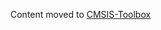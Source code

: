 Content moved to [CMSIS-Toolbox](https://github.com/Open-CMSIS-Pack/cmsis-toolbox/blob/main/docs/build-overview.md#linker-script-management)
